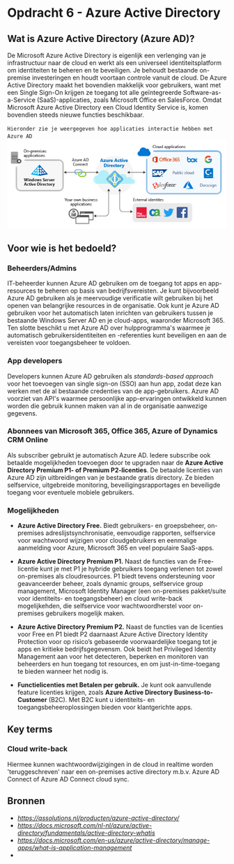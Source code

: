 # Opdracht 6 - Azure Active Directory  

## Wat is Azure Active Directory (Azure AD)?

De Microsoft Azure Active Directory is eigenlijk een verlenging van je infrastructuur naar de cloud en werkt als een universeel identiteitsplatform om identiteiten te beheren en te beveiligen. Je behoudt bestaande on-premise investeringen en houdt voortaan controle vanuit de cloud. De Azure Active Directory maakt het bovendien makkelijk voor gebruikers, want met een Single Sign-On krijgen ze toegang tot alle geïntegreerde Software-as-a-Service (SaaS)-applicaties, zoals Microsoft Office en SalesForce. Omdat Microsoft Azure Active Directory een Cloud Identity Service is, komen bovendien steeds nieuwe functies beschikbaar.  

`Hieronder zie je weergegeven hoe applicaties interactie hebben met Azure AD`
![Kijk](https://github.com/Electroybot/cloud-6-repo-Electroybot/blob/main/00_includes/Week%205/Azure%20Active%20Directory/app-management-overview.png?raw=true)  

## Voor wie is het bedoeld?  

### Beheerders/Admins
IT-beheerder kunnen Azure AD gebruiken om de toegang tot apps en app-resources te beheren op basis van bedrijfsvereisten. Je kunt bijvoorbeeld Azure AD gebruiken als je meervoudige verificatie wilt gebruiken bij het openen van belangrijke resources in de organisatie. Ook kunt je Azure AD gebruiken voor het automatisch laten inrichten van gebruikers tussen je bestaande Windows Server AD en je cloud-apps, waaronder Microsoft 365. Ten slotte beschikt u met Azure AD over hulpprogramma's waarmee je automatisch gebruikersidentiteiten en -referenties kunt beveiligen en aan de vereisten voor toegangsbeheer te voldoen.  

### App developers
Developers kunnen Azure AD gebruiken als *standards-based approach* voor het toevoegen van single sign-on (SSO) aan hun app, zodat deze kan werken met de al bestaande credenties van de app-gebruikers. Azure AD voorziet van API's waarmee persoonlijke app-ervaringen ontwikkeld kunnen worden die gebruik kunnen maken van al in de organisatie aanwezige gegevens.   

### Abonnees van Microsoft 365, Office 365, Azure of Dynamics CRM Online 
Als subscriber gebruikt je automatisch Azure AD. Iedere subscribe ook betaalde mogelijkheden toevoegen door te upgraden naar de **Azure Active Directory Premium P1- of Premium P2-licenties**. De betaalde licenties van Azure AD zijn uitbreidingen van je bestaande gratis directory. Ze bieden selfservice, uitgebreide monitoring, beveiligingsrapportages en beveiligde toegang voor eventuele mobiele gebruikers.  

### Mogelijkheden
- **Azure Active Directory Free.** Biedt gebruikers- en groepsbeheer, on-premises adreslijstsynchronisatie, eenvoudige rapporten, selfservice voor wachtwoord wijzigen voor cloudgebruikers en eenmalige aanmelding voor Azure, Microsoft 365 en veel populaire SaaS-apps.  

- **Azure Active Directory Premium P1.** Naast de functies van de Free-licentie kunt je met P1 je hybride gebruikers toegang verlenen tot zowel on-premises als cloudresources. P1 biedt tevens ondersteuning voor geavanceerder beheer, zoals dynamic groups, selfservice group management, Microsoft Identity Manager (een on-premises pakket/suite voor identiteits- en toegangsbeheer) en cloud write-back mogelijkehden, die selfservice voor wachtwoordherstel voor on-premises gebruikers mogelijk maken.  

- **Azure Active Directory Premium P2.** Naast de functies van de licenties voor Free en P1 biedt P2 daarnaast Azure Active Directory Identity Protection voor op risico’s gebaseerde voorwaardelijke toegang tot je apps en kritieke bedrijfsgegevensm.
Ook beidt het Privileged Identity Management aan voor het detecteren, beperken en monitoren van beheerders en hun toegang tot resources, en om just-in-time-toegang te bieden wanneer het nodig is.  

- **Functielicenties met Betalen per gebruik.** Je kunt ook aanvullende feature licenties krijgen, zoals **Azure Active Directory Business-to-Customer** (B2C). Met B2C kunt u identiteits- en toegangsbeheeroplossingen bieden voor klantgerichte apps.  

## Key terms

### Cloud write-back
Hiermee kunnen wachtwoordwijzigingen in de cloud in realtime worden 'teruggeschreven' naar een on-premises active directory m.b.v. Azure AD Connect of Azure AD Connect cloud sync.





## Bronnen

- *https://qssolutions.nl/producten/azure-active-directory/*  
- *https://docs.microsoft.com/nl-nl/azure/active-directory/fundamentals/active-directory-whatis*  
- *https://docs.microsoft.com/en-us/azure/active-directory/manage-apps/what-is-application-management*
- 
